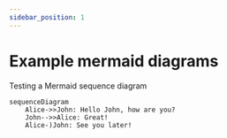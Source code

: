 ```yaml
---
sidebar_position: 1
---
```


# Example mermaid diagrams

Testing a Mermaid sequence diagram

```mermaid
sequenceDiagram
    Alice->>John: Hello John, how are you?
    John-->>Alice: Great!
    Alice-)John: See you later!
```
